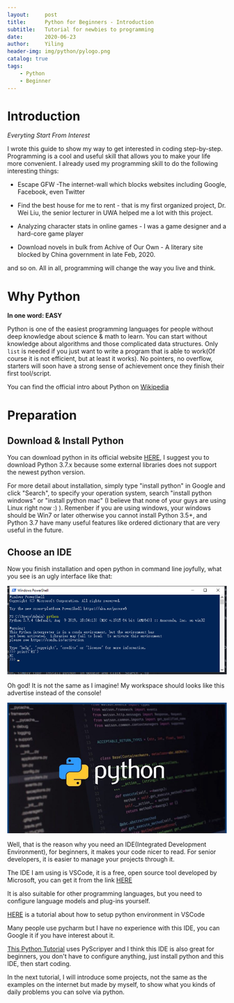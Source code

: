 ```yaml
---
layout:     post
title:      Python for Beginners - Introduction
subtitle:   Tutorial for newbies to programming
date:       2020-06-23
author:     Yiling
header-img: img/python/pylogo.png
catalog: true
tags:
    - Python
    - Beginner
---
```


# Introduction

*Everyting Start From Interest*

I wrote this guide to show my way to get interested in coding step-by-step. Programming is a cool and useful skill that allows you to make your life more convenient. I already used my programming skill to do the following interesting things:

- Escape GFW -The internet-wall which blocks websites including Google, Facebook, even Twitter

- Find the best house for me to rent - that is my first organized project, Dr. Wei Liu, the senior lecturer in UWA helped me a lot with this project.

- Analyzing character stats in online games - I was a game designer and a hard-core game player

- Download novels in bulk from Achive of Our Own - A literary site blocked by China government in late Feb, 2020.

and so on. All in all, programming will change the way you live and think.

# Why Python

**In one word: EASY**

Python is one of the easiest programming languages for people without deep knowledge about science & math to learn. You can start without knowledge about algorithms and those complicated data structures. Only ```list``` is needed if you just want to write a program that is able to work(Of course it is not efficient, but at least it works). No pointers, no overflow, starters will soon have a strong sense of achievement once they finish their first tool/script.

You can find the official intro about Python on [Wikipedia](https://en.wikipedia.org/wiki/Python_(programming_language))

# Preparation

## Download & Install Python

You can download python in its official website [HERE](https://www.python.org/downloads/), I suggest you to download Python 3.7.x because some external libraries does not support the newest python version.

For more detail about installation, simply type "install python" in Google and click "Search", to specify your operation system, search "install python windows" or "install python mac" (I believe that none of your guys are using Linux right now :) ). Remenber if you are using windows, your windows should be Win7 or later otherwise you cannot install Python 3.5+, and Python 3.7 have many useful features like ordered dictionary that are very useful in the future.

## Choose an IDE

Now you finish installation and open python in command line joyfully, what you see is an ugly interface like that: 

![Python Console](\img\python\pywinconsole.png)

Oh god! It is not the same as I imagine! My workspace should looks like this advertise instead of the console!

![Python Advertise](\img\python\py_code.jpeg)

Well, that is the reason why you need an IDE(Integrated Development Environment), for beginners, it makes your code nicer to read. For senior developers, it is easier to manage your projects through it.

The IDE I am using is VSCode, it is a free, open source tool developed by Microsoft, you can get it from the link [HERE](https://code.visualstudio.com/)

It is also suitable for other programming languages, but you need to configure language models and plug-ins yourself.

[HERE](https://dzone.com/articles/vs-code-setup-for-python-development-and-testing) is a tutorial about how to setup python environment in VSCode

Many people use pycharm but I have no experience with this IDE, you can Google it if you have interest about it.

[This Python Tutorial](https://www.youtube.com/playlist?list=PLJR1V_NHIKrCkswPMULzQFHpYa57ZFGbs) uses PyScripyer and I think this IDE is also great for beginners, you don't have to configure anything, just install python and this IDE, then start coding.

In the next tutorial, I will introduce some projects, not the same as the examples on the internet but made by myself, to show what you kinds of daily problems you can solve via python.
